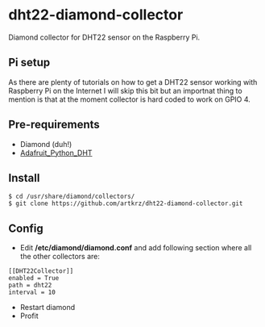 # dht22-diamond-collector
Diamond collector for DHT22 sensor on the Raspberry Pi.

## Pi setup
As there are plenty of tutorials on how to get a DHT22 sensor working with Raspberry Pi on the Internet I will skip this bit but an importnat thing to mention is that at the moment collector is hard coded to work on GPIO 4.

## Pre-requirements
* Diamond (duh!)
* [Adafruit_Python_DHT](https://github.com/adafruit/Adafruit_Python_DHT)

## Install
```
$ cd /usr/share/diamond/collectors/
$ git clone https://github.com/artkrz/dht22-diamond-collector.git
```

## Config
* Edit **/etc/diamond/diamond.conf** and add following section where all the other collectors are:
```
[[DHT22Collector]]
enabled = True
path = dht22
interval = 10
```
* Restart diamond
* Profit
